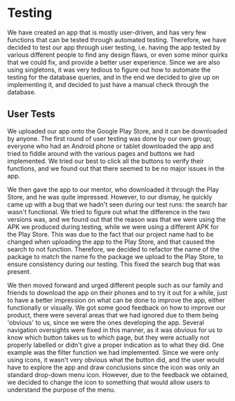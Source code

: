 # **Testing**
We have created an app that is mostly user-driven, and has very few functions that can be tested through automated testing. Therefore, we have decided to test our app through user testing, i.e. having the app tested by various different people to find any design flaws, or even some minor quirks that we could fix, and provide a better user experience. Since we are also using singletons, it was very tedious to figure out how to automate the testing for the database queries, and in the end we decided to give up on implementing it, and decided to just have a manual check through the database.

## User Tests
We uploaded our app onto the Google Play Store, and it can be downloaded by anyone. The first round of user testing was done by our own group; everyone who had an Android phone or tablet downloaded the app and tried to fiddle around with the various pages and buttons we had implemented. We tried our best to click all the buttons to verify their functions, and we found out that there seemed to be no major issues in the app.

We then gave the app to our mentor, who downloaded it through the Play Store, and he was quite impressed. However, to our dismay, he quickly came up with a bug that we hadn't seen during our test runs: the search bar wasn't functional. We tried to figure out what the difference in the two versions was, and we found out that the reason was that we were using the APK we produced during testing, while we were using a different APK for the Play Store. This was due to the fact that our project name had to be changed when uploading the app to the Play Store, and that caused the search to not function. Therefore, we decided to refactor the name of the package to match the name fo the package we upload to the Play Store, to ensure consistency during our testing. This fixed the search bug that was present.

We then moved forward and urged different people such as our family and friends to download the app on their phones and to try it out for a while, just to have a better impression on what can be done to improve the app, either functionally or visually. We got some good feedback on how to improve our product, there were several areas that we had ignored due to them being 'obvious' to us, since we were the ones developing the app. Several navigation oversights were fixed in this manner, as it was obvious for us to know which button takes us to which page, but they were actually not properly labelled or didn't give a proper indication as to what they did. One example was the filter function we had implemented. Since we were only using icons, it wasn't very obvious what the button did, and the user would have to explore the app and draw conclusions since the icon was only an standard drop-down menu icon. However, due to the feedback we obtained, we decided to change the icon to something that would allow users to understand the purpose of the menu.
